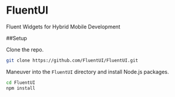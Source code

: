 # FluentUI

Fluent Widgets for Hybrid Mobile Development

##Setup

Clone the repo.

```bash
git clone https://github.com/FluentUI/FluentUI.git
```

Maneuver into the `FluentUI` directory and install Node.js packages.

```bash
cd FluentUI
npm install
```